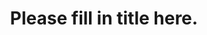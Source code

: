 ---
post_excerpt: "Please add a short description of student-spotlight here"
title: "Please fill in title here."
img-path: '/Direct/File/Image/Path/Goes/Here'
lang: "en"
school: "Please put the school which student is from here Ex: University of Alberta"
displayRightImage: false
priority: 1
_priority_helper: "Highest number ranks first on page and descends."
---